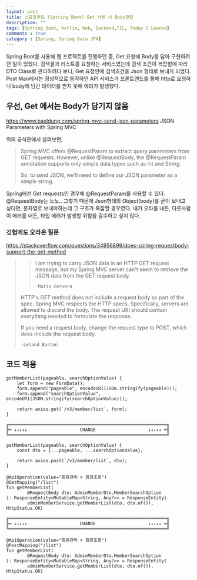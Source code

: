 ```yaml
---
layout: post
title: 스프링부트 (Sptring Boot) Get 사용 시 Body관련
description: ""
tags: [Sptring Boot, Kotlin, Web, Backend,TIL, Today I Leaned]
comments : true
category : [Spring, Spring Data JPA]
---
```


Spring Boot를 사용해 웹 프로젝트를 진행하던 중, Get 요청에 Body를 담아 구현하려던 일이 있었다. 검색결과 리스트를 요청하는 서비스였는데 검색 조건이 복잡함에 따라 DTO Class로 관리하려다 보니, Get 요청안에 검색조건을 Json 형태로 보내게 되었다. Post Man에서는 정상적으로 동작하던 API 서비스가 프론트엔드를 통해 http로 요청하니 body에 담긴 데이터를 받지 못해 에러가 발생했다. 


## 우선, Get 에서는 Body가 담기지 않음


<https://www.baeldung.com/spring-mvc-send-json-parameters> JSON Parameters with Spring MVC


위의 공식문에서 살펴보면, 

> Spring MVC offers @RequestParam to extract query parameters from GET requests. However, unlike @RequestBody, the @RequestParam annotation supports only simple data types such as int and String.
>
> So, to send JSON, we'll need to define our JSON parameter as a simple string.

Spring에선 Get requests인 경우에 @RequestParam를 사용할 수 있다. @RequestBody는 노노.. 그렇기 때문에 Json형태의 Object(body)를 굳이 보내고 싶다면, 문자열로 보내야하는데 그 구조가 복잡할 경우였다. 내가 오타를 내든, 다른사람이 에러를 내든, 타입 에러가 발생할 위험을 감수하고 싶지 않다.





### 깃헙에도 오라온 질문

<https://stackoverflow.com/questions/34956899/does-spring-requestbody-support-the-get-method>

>>I am trying to carry JSON data in an HTTP GET request message, but my Spring MVC server can't seem to retrieve the JSON data from the GET request body.
>>
>> `-Mario Cervera`
>
> HTTP's GET method does not include a request body as part of the spec. Spring MVC respects the HTTP specs. Specifically, servers are allowed to discard the body. The request URI should contain everything needed to formulate the response.
>
>If you need a request body, change the request type to POST, which does include the request body.
>
> `-Leland Barton`




## 코드 적용
```Vue
getMemberList(pageable, searchOptionValue) {
    let form = new FormData();
    form.append("pageable", encodeURI(JSON.stringify(pageable)));
    form.append("searchOptionValue", encodeURI(JSON.stringify(searchOptionValue)));
    
    return axios.get(`/v3/member/list`, form);
}

╔════════════════════════════════════════════════════════════╗
╠═ ↓↓↓↓↓                    CHANGE                    ↓↓↓↓↓ ═╣
╚════════════════════════════════════════════════════════════╝

getMemberList(pageable, searchOptionValue) {
    const dto = {...pageable, ...searchOptionValue};

    return axios.post(`/v3/member/list`, dto);
}
```

```
@ApiOperation(value="회원관리 > 회원조회")
@GetMapping("/list")
fun getMemberList(
        @RequestBody dto: AdminMemberDto.MemberSearchOption
): ResponseEntity<MutableMap<String, Any?>> = ResponseEntity(
        adminMemberService.getMemberList(dto, dto.of()), HttpStatus.OK)

╔════════════════════════════════════════════════════════════╗
╠═ ↓↓↓↓↓                    CHANGE                    ↓↓↓↓↓ ═╣
╚════════════════════════════════════════════════════════════╝

@ApiOperation(value="회원관리 > 회원조회")
@PostMapping("/list")
fun getMemberList(
        @RequestBody dto: AdminMemberDto.MemberSearchOption
): ResponseEntity<MutableMap<String, Any?>> = ResponseEntity(
        adminMemberService.getMemberList(dto, dto.of()), HttpStatus.OK)

```




